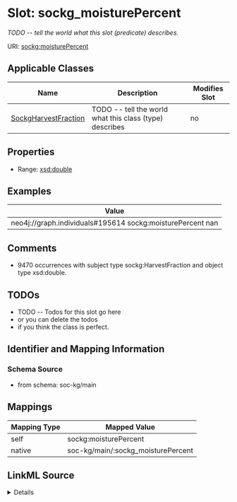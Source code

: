 

# Slot: sockg_moisturePercent


_TODO -- tell the world what this slot (predicate) describes._





URI: [sockg:moisturePercent](http://www.semanticweb.org/sockg/ontologies/2024/0/soil-carbon-ontology/moisturePercent)



<!-- no inheritance hierarchy -->





## Applicable Classes

| Name | Description | Modifies Slot |
| --- | --- | --- |
| [SockgHarvestFraction](../classes/SockgHarvestFraction.md) | TODO -- tell the world what this class (type) describes |  no  |







## Properties

* Range: [xsd:double](http://www.w3.org/2001/XMLSchema#double)






## Examples

| Value |
| --- |
| neo4j://graph.individuals#195614 sockg:moisturePercent nan |

## Comments

* 9470 occurrences with subject type sockg:HarvestFraction and object type xsd:double.

## TODOs

* TODO -- Todos for this slot go here
* or you can delete the todos
* if you think the class is perfect.

## Identifier and Mapping Information







### Schema Source


* from schema: soc-kg/main




## Mappings

| Mapping Type | Mapped Value |
| ---  | ---  |
| self | sockg:moisturePercent |
| native | soc-kg/main/:sockg_moisturePercent |




## LinkML Source

<details>
```yaml
name: sockg_moisturePercent
description: TODO -- tell the world what this slot (predicate) describes.
todos:
- TODO -- Todos for this slot go here
- or you can delete the todos
- if you think the class is perfect.
comments:
- 9470 occurrences with subject type sockg:HarvestFraction and object type xsd:double.
examples:
- value: neo4j://graph.individuals#195614 sockg:moisturePercent nan
from_schema: soc-kg/main
rank: 1000
slot_uri: sockg:moisturePercent
alias: sockg_moisturePercent
domain_of:
- sockg_HarvestFraction
range: double

```
</details>